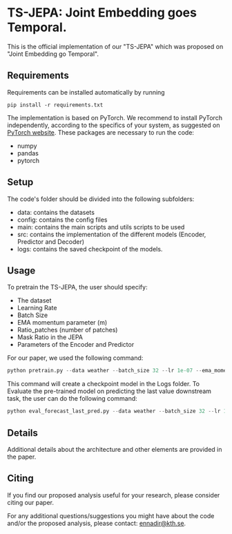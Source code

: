 # TS-JEPA: Joint Embedding goes Temporal.

This is the official implementation of our "TS-JEPA" which was proposed on "Joint Embedding go Temporal".

## Requirements

Requirements can be installed automatically by running
```
pip install -r requirements.txt
```
The implementation is based on PyTorch.
We recommend to install PyTorch independently, according to the specifics of your system, as suggested on [PyTorch website](https://pytorch.org/get-started/locally/).
These packages are necessary to run the code:
- numpy
- pandas
- pytorch


## Setup
The code's folder should be divided into the following subfolders:
- data: contains the datasets
- config: contains the config files
- main: contains the main scripts and utils scripts to be used
- src: contains the implementation of the different models (Encoder, Predictor and Decoder)
- logs: contains the saved checkpoint of the models.

## Usage
To pretrain the TS-JEPA, the user should specify:
- The dataset
- Learning Rate
- Batch Size
- EMA momentum parameter (m)
- Ratio_patches (number of patches)
- Mask Ratio in the JEPA
- Parameters of the Encoder and Predictor

For our paper, we used the following command:

```python
python pretrain.py --data weather --batch_size 32 --lr 1e-07 --ema_momentum 0.998 --ratio_patches 10 --mask_ratio 0.7 --encoder_embed_dim 128 --encoder_nhead 2 --encoder_num_layers 1 --predictor_embed 128 --predictor_nhead 2 --predictor_num_layers 1
```

This command will create a checkpoint model in the Logs folder. To Evaluate the pre-trained model on predicting the last value downstream task, the user can do the following command:

```python
python eval_forecast_last_pred.py --data weather --batch_size 32 --lr 1e-04 --lr_pretrain 1e-07 --mask_ratio 0.7 --ema_pretrain 0.998 --ratio_patches 10 --checkpoint_to_use 5000 --pretrain_encoder_embed_dim 128 --pretrain_encoder_nhead 2 --pretrain_encoder_num_layers 1 --pretrain_encoder_kernel_size 3 --pretrain_decoder_embed_dim 128 --pretrain_decoder_nhead 2 --pretrain_decoder_num_layers 1
```

## Details

Additional details about the architecture and other elements are provided in the paper.

## Citing
If you find our proposed analysis useful for your research, please consider citing our paper.

For any additional questions/suggestions you might have about the code and/or the proposed analysis, please contact: ennadir@kth.se.
